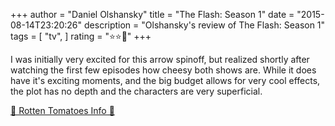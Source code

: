 +++
author = "Daniel Olshansky"
title = "The Flash: Season 1"
date = "2015-08-14T23:20:26"
description = "Olshansky's review of The Flash: Season 1"
tags = [
    "tv",
]
rating = "⭐⭐🌟"
+++

I was initially very excited for this arrow spinoff, but realized shortly after watching the first few episodes how cheesy both shows are. While it does have it's exciting moments, and the big budget allows for very cool effects, the plot has no depth and the characters are very superficial.

[🍅 Rotten Tomatoes Info 🍅](https://www.rottentomatoes.com//tv/the_flash/s01)